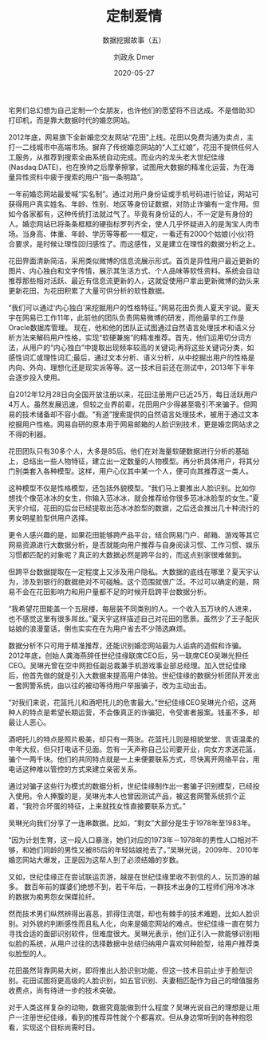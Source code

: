 ﻿---
layout:     post
title:      定制爱情
subtitle:   数据挖掘故事（五）
date:       2020-05-27
author:     刘政永 Dmer
header-img: img/post-bg-dmers.jpg
catalog: true
tags:
    - 数据挖掘故事
---
宅男们总幻想为自己定制一个女朋友，也许他们的愿望将不日达成。不是借助3D打印机，而是靠大数据时代的婚恋网站。

2012年底，网易旗下全新婚恋交友网站“花田”上线。花田以免费沟通为卖点，主打一二线城市中高端市场。摒弃了传统婚恋网站的“人工红娘”，花田不提供任何人工服务，从推荐到搜索全由系统自动完成。而业内的龙头老大世纪佳缘(Nasdaq:DATE)，也在换帅之后摩拳擦掌，试图用大数据的精准化运营，为在海量异性资料中疲于搜索的用户“指一条明路”。

一年前婚恋网站最爱喊“实名制”。通过对用户身份证或手机号码进行验证，网站可获得用户真实姓名、年龄、性别、地区等身份证数据，对防止诈骗有一定作用。但如今各家都有，这种传统打法就过气了。毕竟有身份证的人，不一定是有身份的人。婚恋网站已将条条框框的硬指标罗列齐全，使人几乎怀疑进入的是淘宝人肉市场。当身高、体重、年龄、学历等等都一一框定，一看还有2000个姑娘(小伙)符合要求，是时候让理性回归感性了。而这感性，又是建立在理性的数据分析之上。

花田界面清新简洁，采用类似微博的信息流展示形式。首页是异性用户最近更新的图片、内心独白和文字传情，展示其生活方式、个人品味等软性资料。系统会自动推荐那些相对活跃、最近有信息流更新的人，这就促使用户拿出更新微博的劲头来更新花田，为花田积累了大量可供分析的软性数据。

“我们可以通过‘内心独白’来挖掘用户的性格特征。”网易花田负责人夏天宇说。夏天宇在网易已工作11年，此前他的团队负责网易微博的研发，而他最早的工作是Oracle数据库管理。
现在，他和他的团队正试图通过自然语言处理技术和语义分析方法来解码用户性格，实现“软硬兼施”的精准推荐。首先，他们运用切分词方法，从用户的“内心独白”中提取出现频率较高的关键词;再将这些关键词分类，如感性词汇或理性词汇;最后，通过文本分析、语义分析，从中挖掘出用户的性格是内向、外向、理想化还是现实派等等。这一技术目前还在测试中，2013年下半年会逐步投入使用。

自2012年12月28日向全国开放注册以来，花田注册用户已近25万，每日活跃用户4万人。虽然发展迅速，但较之业界前辈，花田用户少得甚至吸引不来骗子。但网易的技术储备却不容小觑。“有道”搜索提供的自然语言处理技术，被用于通过文本挖掘用户性格。网易自研的原本用于网易邮箱的人脸识别技术，更是婚恋网站求之不得的利器。

花田团队只有30多个人，大多是85后。他们在对海量软硬数据进行分析的基础上，总结出一些人物特征，建立出一定数量的人物模型。再分析具体用户，将其分门别类套入各种模型。这样，用户心仪其中某一个人，便可向其推荐这一类人。

这种模型不仅是性格模型，还包括外貌模型。“我们马上要推出人脸识别。比如你想找个像范冰冰的女生，你输入范冰冰，就会推荐给你很多范冰冰脸型的女生。”夏天宇介绍，花田的后台已经提取出范冰冰脸型的数据，之后还会推出几十种流行的男女明星脸型供用户选择。

更令人感兴趣的是，如果花田能够跨产品平台，结合网易门户、邮箱、游戏等其它网易资源进行大数据分析，是否就能向用户推荐与自身阅读习惯、工作习惯、娱乐习惯都匹配的对象呢？真正的大数据必然是跨平台的，而这点别家很难做到。

但跨平台数据提取在一定程度上又涉及用户隐私。大数据的底线在哪里？夏天宇认为，涉及到银行的数据绝对不可碰触。这个范围就很广泛。不过可以确定的是，网易不会在花田影响力和用户量都不足的时候开启跨平台数据分析。

“我希望花田能盖一个五层楼，每层装不同类别的人。一个收入五万块的人进来，也不感觉这里有很多屌丝。”夏天宇这样描述自己对花田的愿景。虽然少了王子配灰姑娘的浪漫童话，倒也实实在在为用户省去不少筛选麻烦。

数据分析不只可用于精准推荐，还能识别婚恋网站最为人诟病的造假和诈骗。2012年底，创始人龚海燕辞任世纪佳缘联席CEO后，另一联席CEO吴琳光担任CEO。吴琳光曾在空中网担任副总裁兼手机游戏事业部总经理。加入世纪佳缘后，他首先做的就是引入大数据来提高用户体验。世纪佳缘的数据分析团队开发出一套网警系统，由以往的被动等待用户举报骗子，改为主动出击。

“对我们来说，花篮托儿和酒吧托儿的危害最大。”世纪佳缘CEO吴琳光介绍，这两种人的特点是希望长期运营，不会像真正的诈骗犯，令受害者报案。钱虽不多，却最让人恶心。

酒吧托儿的特点是照片极美，却只有一两张。花篮托儿则是相貌堂堂、言语温柔的中年大叔，但只打电话不见面。忽有一天声称自己公司要开业，向女方求送花篮，骗个一两千块。他们的共同特点就是一上来便要联系方式，尽快离开网络平台，用电话这种难以管控的方式来建立亲密关系。


通过对骗子这些行为模式的数据分析，世纪佳缘制作出一套骗子识别模型，已经投入使用。令人捧腹的是，吴琳光本人也曾因测试产品，被这套网警系统抓个正着，“我符合坏蛋的特征，上来就找女性直接要联系方式。”

吴琳光向我们分享了一连串数据。比如，“剩女”大部分是生于1978年至1983年。

“因为计划生育，这一段人口暴涨，她们对应的1973年－1978年的男性人口相对不够，和她们同龄的男性又被85后的年轻姑娘抢去了。”吴琳光说，2009年、2010年婚恋网站大爆发，正是因为这帮人到了必须结婚的岁数。

又如，世纪佳缘正在尝试联运页游，越是在世纪佳缘里收不到信的人，玩页游的越多。
数百年前的媒婆们绝想不到，若干年后，一群技术出身的工程师们用冷冰冰的数据为痴男怨女保媒拉纤。

然而技术男们纵然辨得出喜恶，抓得住流氓，却也有棘手的技术难题，比如人脸识别。对外貌的判断感性而且私人化，向来是婚恋网站的难点。世纪佳缘一直在努力寻找合适的面部识别软件，但难度很大。吴琳光表示，他们正引入一款能够识别相似脸的系统，从用户过往的选择数据中总结归纳用户喜欢何种脸型，给用户推荐类似脸型的人。

花田虽然背靠网易大树，即将推出人脸识别功能，但这一技术目前止步于脸型识别。花田试图将更高级的人脸识别，如五官识别、夫妻相匹配作为自己的增值服务收费点，尚有待进一步的技术突破。

对于人类这样复杂的动物，数据究竟能做到什么程度？吴琳光说自己的理想是让用户一注册世纪佳缘，看到的推荐异性就个个都喜欢。但从身边常听到的各种抱怨看，实现这个目标尚需时日。
